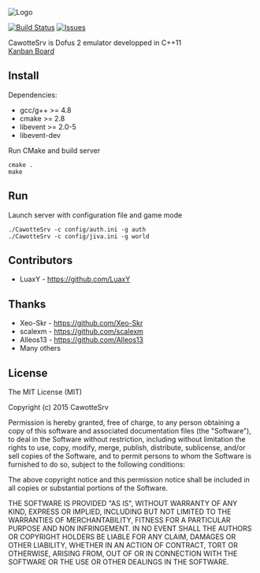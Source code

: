 ![Logo](http://i.imgur.com/2dscckl.png)

[![Build Status](https://travis-ci.org/LuaxY/CawotteSrv.svg?branch=master)](https://travis-ci.org/LuaxY/CawotteSrv) [![Issues](http://img.shields.io/github/issues/LuaxY/CawotteSrv.svg?style=flat)](https://github.com/twitch-irc/LuaxY/CawotteSrv)

CawotteSrv is Dofus 2 emulator developped in C++11  
[Kanban Board](http://dev.voidmx.net/boards/JHBQWdSQdkcC84qWD/cawottesrv)

## Install

Dependencies:

- gcc/g++ >= 4.8
- cmake >= 2.8
- libevent >= 2.0-5
- libevent-dev

Run CMake and build server
```
cmake .
make
```

## Run

Launch server with configuration file and game mode
```
./CawotteSrv -c config/auth.ini -g auth
./CawotteSrv -c config/jiva.ini -g world
```

## Contributors

- LuaxY - https://github.com/LuaxY

## Thanks

- Xeo-Skr - https://github.com/Xeo-Skr
- scalexm - https://github.com/scalexm
- Alleos13 - https://github.com/Alleos13
- Many others

## License

The MIT License (MIT)

Copyright (c) 2015 CawotteSrv

Permission is hereby granted, free of charge, to any person obtaining a copy
of this software and associated documentation files (the "Software"), to deal
in the Software without restriction, including without limitation the rights
to use, copy, modify, merge, publish, distribute, sublicense, and/or sell
copies of the Software, and to permit persons to whom the Software is
furnished to do so, subject to the following conditions:

The above copyright notice and this permission notice shall be included in
all copies or substantial portions of the Software.

THE SOFTWARE IS PROVIDED "AS IS", WITHOUT WARRANTY OF ANY KIND, EXPRESS OR
IMPLIED, INCLUDING BUT NOT LIMITED TO THE WARRANTIES OF MERCHANTABILITY,
FITNESS FOR A PARTICULAR PURPOSE AND NON INFRINGEMENT. IN NO EVENT SHALL THE
AUTHORS OR COPYRIGHT HOLDERS BE LIABLE FOR ANY CLAIM, DAMAGES OR OTHER
LIABILITY, WHETHER IN AN ACTION OF CONTRACT, TORT OR OTHERWISE, ARISING FROM,
OUT OF OR IN CONNECTION WITH THE SOFTWARE OR THE USE OR OTHER DEALINGS IN
THE SOFTWARE.

